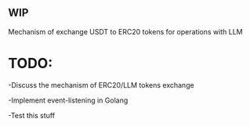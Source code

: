 ## WIP
Mechanism of exchange USDT to ERC20 tokens for operations with LLM

# TODO:
-Discuss the mechanism of ERC20/LLM tokens exchange

-Implement event-listening in Golang

-Test this stuff
